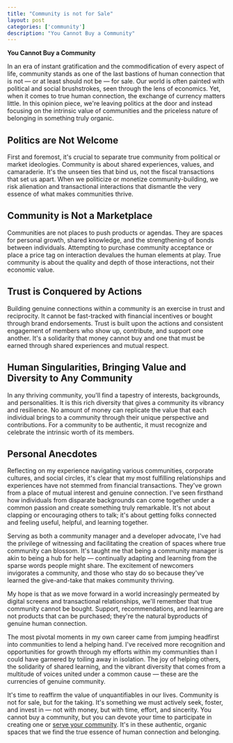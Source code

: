 ```yaml
---
title: "Community is not for Sale"
layout: post
categories: ['community']
description: "You Cannot Buy a Community"
---
```

**You Cannot Buy a Community**

In an era of instant gratification and the commodification of every aspect of life, community stands as one of the last bastions of human connection that is not — or at least should not be — for sale. Our world is often painted with political and social brushstrokes, seen through the lens of economics. Yet, when it comes to true human connection, the exchange of currency matters little. In this opinion piece, we're leaving politics at the door and instead focusing on the intrinsic value of communities and the priceless nature of belonging in something truly organic. 

## Politics are Not Welcome

First and foremost, it's crucial to separate true community from political or market ideologies. Community is about shared experiences, values, and camaraderie. It's the unseen ties that bind us, not the fiscal transactions that set us apart. When we politicize or monetize community-building, we risk alienation and transactional interactions that dismantle the very essence of what makes communities thrive. 

## Community is Not a Marketplace

Communities are not places to push products or agendas. They are spaces for personal growth, shared knowledge, and the strengthening of bonds between individuals. Attempting to purchase community acceptance or place a price tag on interaction devalues the human elements at play. True community is about the quality and depth of those interactions, not their economic value.

## Trust is Conquered by Actions

Building genuine connections within a community is an exercise in trust and reciprocity. It cannot be fast-tracked with financial incentives or bought through brand endorsements. Trust is built upon the actions and consistent engagement of members who show up, contribute, and support one another. It's a solidarity that money cannot buy and one that must be earned through shared experiences and mutual respect.

## Human Singularities, Bringing Value and Diversity to Any Community

In any thriving community, you'll find a tapestry of interests, backgrounds, and personalities. It is this rich diversity that gives a community its vibrancy and resilience. No amount of money can replicate the value that each individual brings to a community through their unique perspective and contributions. For a community to be authentic, it must recognize and celebrate the intrinsic worth of its members.

## Personal Anecdotes

Reflecting on my experience navigating various communities, corporate cultures, and social circles, it's clear that my most fulfilling relationships and experiences have not stemmed from financial transactions. They've grown from a place of mutual interest and genuine connection. I've seen firsthand how individuals from disparate backgrounds can come together under a common passion and create something truly remarkable. It's not about clapping or encouraging others to talk; it's about getting folks connected and feeling useful, helpful, and learning together.

Serving as both a community manager and a developer advocate, I've had the privilege of witnessing and facilitating the creation of spaces where true community can blossom. It's taught me that being a community manager is akin to being a hub for help — continually adapting and learning from the sparse words people might share. The excitement of newcomers invigorates a community, and those who stay do so because they've learned the give-and-take that makes community thriving.

 My hope is that as we move forward in a world increasingly permeated by digital screens and transactional relationships, we'll remember that true community cannot be bought. Support, recommendations, and learning are not products that can be purchased; they're the natural byproducts of genuine human connection. 

The most pivotal moments in my own career came from jumping headfirst into communities to lend a helping hand. I've received more recognition and opportunities for growth through my efforts within my communities than I could have garnered by toiling away in isolation. The joy of helping others, the solidarity of shared learning, and the vibrant diversity that comes from a multitude of voices united under a common cause — these are the currencies of genuine community. 

It's time to reaffirm the value of unquantifiables in our lives. Community is not for sale, but for the taking. It's something we must actively seek, foster, and invest in — not with money, but with time, effort, and sincerity. You cannot buy a community, but you can devote your time to participate in creating one or [serve your community](/serve-your-community). It's in these authentic, organic spaces that we find the true essence of human connection and belonging.

